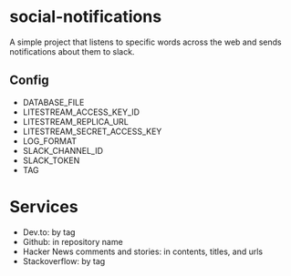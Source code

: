 # social-notifications

A simple project that listens to specific words across the web and sends notifications about them to slack.

## Config

- DATABASE_FILE
- LITESTREAM_ACCESS_KEY_ID
- LITESTREAM_REPLICA_URL
- LITESTREAM_SECRET_ACCESS_KEY
- LOG_FORMAT
- SLACK_CHANNEL_ID
- SLACK_TOKEN
- TAG

# Services

- Dev.to: by tag
- Github: in repository name
- Hacker News comments and stories: in contents, titles, and urls
- Stackoverflow: by tag
